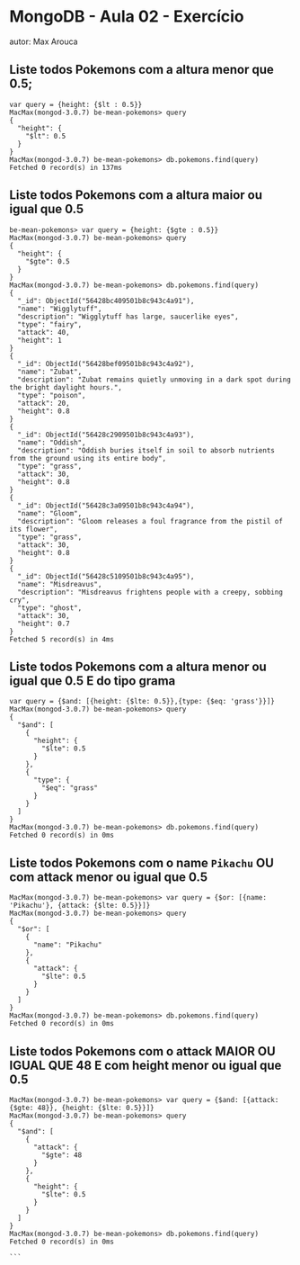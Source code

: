 # MongoDB - Aula 02 - Exercício
autor: Max Arouca

## Liste todos Pokemons com a altura **menor que** 0.5;

````
var query = {height: {$lt : 0.5}}
MacMax(mongod-3.0.7) be-mean-pokemons> query
{
  "height": {
    "$lt": 0.5
  }
}
MacMax(mongod-3.0.7) be-mean-pokemons> db.pokemons.find(query)
Fetched 0 record(s) in 137ms
````


## Liste todos Pokemons com a altura **maior ou igual que** 0.5

````
be-mean-pokemons> var query = {height: {$gte : 0.5}}
MacMax(mongod-3.0.7) be-mean-pokemons> query
{
  "height": {
    "$gte": 0.5
  }
}
MacMax(mongod-3.0.7) be-mean-pokemons> db.pokemons.find(query)
{
  "_id": ObjectId("56428bc409501b8c943c4a91"),
  "name": "Wigglytuff",
  "description": "Wigglytuff has large, saucerlike eyes",
  "type": "fairy",
  "attack": 40,
  "height": 1
}
{
  "_id": ObjectId("56428bef09501b8c943c4a92"),
  "name": "Zubat",
  "description": "Zubat remains quietly unmoving in a dark spot during the bright daylight hours.",
  "type": "poison",
  "attack": 20,
  "height": 0.8
}
{
  "_id": ObjectId("56428c2909501b8c943c4a93"),
  "name": "Oddish",
  "description": "Oddish buries itself in soil to absorb nutrients from the ground using its entire body",
  "type": "grass",
  "attack": 30,
  "height": 0.8
}
{
  "_id": ObjectId("56428c3a09501b8c943c4a94"),
  "name": "Gloom",
  "description": "Gloom releases a foul fragrance from the pistil of its flower",
  "type": "grass",
  "attack": 30,
  "height": 0.8
}
{
  "_id": ObjectId("56428c5109501b8c943c4a95"),
  "name": "Misdreavus",
  "description": "Misdreavus frightens people with a creepy, sobbing cry",
  "type": "ghost",
  "attack": 30,
  "height": 0.7
}
Fetched 5 record(s) in 4ms

````

## Liste todos Pokemons com a altura **menor ou igual que** 0.5 **E** do tipo grama

````
var query = {$and: [{height: {$lte: 0.5}},{type: {$eq: 'grass'}}]}
MacMax(mongod-3.0.7) be-mean-pokemons> query
{
  "$and": [
    {
      "height": {
        "$lte": 0.5
      }
    },
    {
      "type": {
        "$eq": "grass"
      }
    }
  ]
}
MacMax(mongod-3.0.7) be-mean-pokemons> db.pokemons.find(query)
Fetched 0 record(s) in 0ms

````

## Liste todos Pokemons com o name `Pikachu` **OU** com attack **menor ou igual que** 0.5

````
MacMax(mongod-3.0.7) be-mean-pokemons> var query = {$or: [{name: 'Pikachu'}, {attack: {$lte: 0.5}}]}
MacMax(mongod-3.0.7) be-mean-pokemons> query
{
  "$or": [
    {
      "name": "Pikachu"
    },
    {
      "attack": {
        "$lte": 0.5
      }
    }
  ]
}
MacMax(mongod-3.0.7) be-mean-pokemons> db.pokemons.find(query)
Fetched 0 record(s) in 0ms

````

## Liste todos Pokemons com o attack **MAIOR OU IGUAL QUE** 48 **E** com  height **menor ou igual que** 0.5

````
MacMax(mongod-3.0.7) be-mean-pokemons> var query = {$and: [{attack: {$gte: 48}}, {height: {$lte: 0.5}}]}
MacMax(mongod-3.0.7) be-mean-pokemons> query
{
  "$and": [
    {
      "attack": {
        "$gte": 48
      }
    },
    {
      "height": {
        "$lte": 0.5
      }
    }
  ]
}
MacMax(mongod-3.0.7) be-mean-pokemons> db.pokemons.find(query)
Fetched 0 record(s) in 0ms

```

